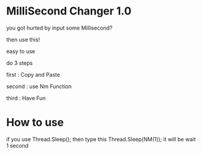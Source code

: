 # MilliSecond Changer 1.0

you got hurted by input some Millisecond?

then use this!

easy to use

do 3 steps

first : Copy and Paste

second : use Nm Function

third : Have Fun

# How to use

if you use Thread.Sleep();
then type this
Thread.Sleep(NM(1));
it will be wait 1 second
